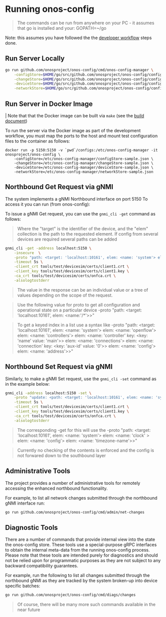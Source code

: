 # Running onos-config 

> The commands can be run from anywhere on your PC - it assumes that go is installed
> and your:
> GOPATH=~/go

Note: this assumes you have followed the the [developer workflow](dev_workflow.md) steps done. 

## Run Server Locally
```bash
go run github.com/onosproject/onos-config/cmd/onos-config-manager \
    -configStore=$HOME/go/src/github.com/onosproject/onos-config/configs/configStore-sample.json \
    -changeStore=$HOME/go/src/github.com/onosproject/onos-config/configs/changeStore-sample.json \
    -deviceStore=$HOME/go/src/github.com/onosproject/onos-config/configs/deviceStore-sample.json \
    -networkStore=$HOME/go/src/github.com/onosproject/onos-config/configs/networkStore-sample.json
```

## Run Server in Docker Image

| Note that that the Docker image can be built via `make` (see the [build document](build.md))

To run the server via the Docker image as part of the development workflow, you must map the 
ports to the host and mount test configuration files to the container as follows:

```
docker run -p 5150:5150 -v `pwd`/configs:/etc/onos-config-manager -it onosproject/onos-config \
    -configStore=/etc/onos-config-manager/configStore-sample.json \
    -changeStore=/etc/onos-config-manager/changeStore-sample.json \
    -deviceStore=/etc/onos-config-manager/deviceStore-sample.json \
    -networkStore=/etc/onos-config-manager/networkStore-sample.json
```

## Northbound Get Request via gNMI
The system implements a gNMI Northbound interface on port 5150
To access it you can run (from onos-config):

To issue a gNMI Get request, you can use the `gnmi_cli -get` command as follows:
> Where the "target" is the identifier of the device, 
> and the "elem" collection is the path to the requested element.
> If config from several devices are required several paths can be added
```bash
gnmi_cli -get -address localhost:5150 \
    -insecure  \
    -proto "path: <target: 'localhost:10161', elem: <name: 'system'> elem:<name:'config'> elem: <name: 'motd-banner'>>" \
    -timeout 5s \
    -client_crt tools/test/devicesim/certs/client1.crt \
    -client_key tools/test/devicesim/certs/client1.key \
    -ca_crt tools/test/devicesim/certs/onfca.crt \
    -alsologtostderr
```

> The value in the response can be an individual value or a tree of values depending
> on the scope of the request.

>Use the following value for proto to get all configuration and operational state on a particular device
>    -proto "path: <target: 'localhost:10161', elem: \<name:'/*'>>"

>To get a keyed index in a list use a syntax like
>    -proto "path: <target: 'localhost:10161',
>         elem: <name: 'system'>
>         elem: <name: 'openflow'> elem: <name: 'controllers'>
>         elem: <name: 'controller' key: <key: 'name' value: 'main'>>
>         elem: <name: 'connections'> elem: <name: 'connection' key: <key: 'aux-id' value: '0'>>
>         elem: <name: 'config'> elem: <name: 'address'>>"

## Northbound Set Request via gNMI
Similarly, to make a gNMI Set request, use the `gnmi_cli -set` command as in the example below:

```bash
gnmi_cli -address localhost:5150 -set \
    -proto "update: <path: <target: 'localhost:10161', elem: <name: 'system'> elem: <name: 'clock' > elem: <name: 'config'> elem: <name: 'timezone-name'>> val: <string_val: 'Europe/Dublin'>>" \
    -timeout 5s \
    -client_crt tools/test/devicesim/certs/client1.crt \
    -client_key tools/test/devicesim/certs/client1.key \
    -ca_crt tools/test/devicesim/certs/onfca.crt \
    -alsologtostderr
```

> The corresponding -get for this will use the -proto
> "path: <target: 'localhost:10161', elem: <name: 'system'> elem: <name: 'clock' > elem: <name: 'config'> elem: <name: 'timezone-name'>>"

> Currently no checking of the contents is enforced and the config is not forwared down to the 
> southbound layer


## Administrative Tools
The project provides a number of administrative tools for remotely accessing the enhanced northbound
functionality.

For example, to list all network changes submitted through the northbound gNMI interface run:
```bash
go run github.com/onosproject/onos-config/cmd/admin/net-changes
```

## Diagnostic Tools
There are a number of commands that provide internal view into the state the onos-config store.
These tools use a special-purpose gRPC interfaces to obtain the internal meta-data
from the running onos-config process. Please note that these tools are intended purely for
diagnostics and should not be relied upon for programmatic purposes as they are not subject
to any backward compatibility guarantees.

For example, run the following to list all changes submitted through the northbound gNMI 
as they are tracked by the system broken-up into device specific batches:
```bash
go run github.com/onosproject/onos-config/cmd/diags/changes
```

> Of course, there will be many more such commands available in the near future